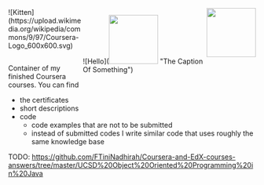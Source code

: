 <img src="https://upload.wikimedia.org/wikipedia/commons/9/97/Coursera-Logo_600x600.svg" width="100" height="100" style="float: right;">

<p style="max-width: 50%; float: right;">
![Hello](<img src="https://upload.wikimedia.org/wikipedia/commons/9/97/Coursera-Logo_600x600.svg" width="100" height="100"> "The Caption Of Something")
</p>

<div style="width:150px; height:100px">
![Kitten](https://upload.wikimedia.org/wikipedia/commons/9/97/Coursera-Logo_600x600.svg)
</div>

Container of my finished Coursera courses. You can find
- the certificates
- short descriptions
- code 
  - code examples that are not to be submitted
  - instead of submitted codes I write similar code that uses roughly the same knowledge base

TODO: https://github.com/FTiniNadhirah/Coursera-and-EdX-courses-answers/tree/master/UCSD%20Object%20Oriented%20Programming%20in%20Java
